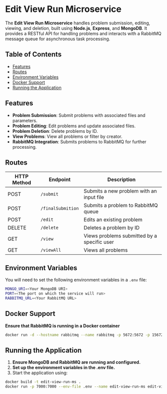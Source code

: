 # Edit View Run Microservice

The **Edit View Run Microservice** handles problem submission, editing, viewing, and deletion, built using **Node.js**, **Express**, and **MongoDB**. It provides a RESTful API for handling problems and interacts with a RabbitMQ message queue for asynchronous task processing.

## Table of Contents

- [Features](#features)
- [Routes](#routes)
- [Environment Variables](#environment-variables)
- [Docker Support](#docker-support)
- [Running the Application](#running-the-application)

## Features

- **Problem Submission**: Submit problems with associated files and parameters.
- **Problem Editing**: Edit problems and update associated files.
- **Problem Deletion**: Delete problems by ID.
- **View Problems**: View all problems or filter by creator.
- **RabbitMQ Integration**: Submits problems to RabbitMQ for further processing.

## Routes

| HTTP Method | Endpoint                          | Description                                  |
|-------------|-----------------------------------|----------------------------------------------|
| POST        | `/submit`                         | Submits a new problem with an input file     |
| POST        | `/finalSubmition`                 | Submits a problem to RabbitMQ queue          |
| POST        | `/edit`                           | Edits an existing problem                    |
| DELETE      | `/delete`                         | Deletes a problem by ID                      |
| GET         | `/view`                           | Views problems submitted by a specific user  |
| GET         | `/viewAll`                        | Views all problems                           |

## Environment Variables

You will need to set the following environment variables in a `.env` file:

```bash
MONGO_URI=<Your MongoDB URI>
PORT=<The port on which the service will run>
RABBITMQ_URL=<Your RabbitMQ URL>
```
## Docker Support

**Ensure that RabbitMQ is running in a Docker container**
```bash
docker run -d --hostname rabbitmq --name rabbitmq -p 5672:5672 -p 15672:15672 rabbitmq:management
```

## Running the Application

1. **Ensure MongoDB and RabbitMQ are running and configured.**
2. **Set up the environment variables in the .env file.**
3. Start the application using:

```bash
docker build -t edit-view-run-ms .
docker run -p 7000:7000 --env-file .env --name edit-view-run-ms edit-view-run-ms
```

